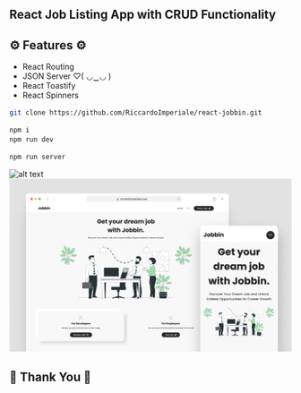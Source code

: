 ## React Job Listing App with CRUD Functionality

## ⚙️ Features ⚙️
- React Routing
- JSON Server ♡( ◡‿◡ )
- React Toastify
- React Spinners

```zsh
git clone https://github.com/RiccardoImperiale/react-jobbin.git
```

```zsh
npm i
npm run dev
```

```zsh
npm run server
```

![alt text](./public/video.gif)
![alt text](./public/screen.png)


## 🗿 Thank You 🗿 